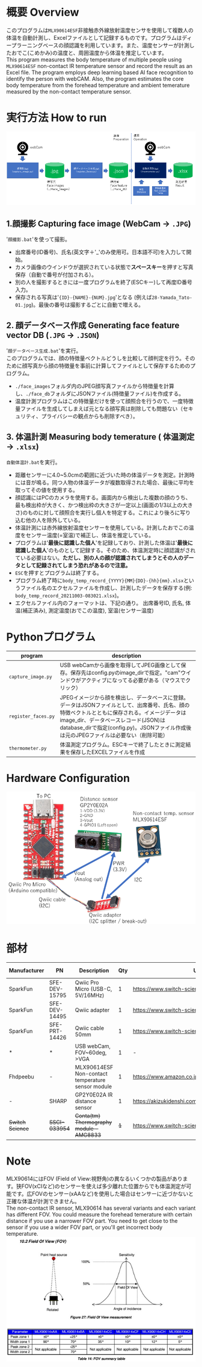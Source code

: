 # 概要 Overview
このプログラムは`MLX90614ESF`非接触赤外線放射温度センサを使用して複数人の体温を自動計測し、Excelファイルとして記録するものです。プログラムはディープラーニングベースの顔認識を利用しています。また、温度センサーが計測したおでこ(こめかみ)の温度と、周囲温度から体温を推定しています。  
This program measures the body temperature of multiple people using `MLX90614ESF` non-contact IR temperature sensor and record the result as an Excel file. The program employs deep learning based AI face recognition to identify the person with webCAM. Also, the program estimates the core body temperature from the forehead temperature and ambient temerature measured by the non-contact temperature sensor.  


# 実行方法 How to run

![how_it_work](./resources/how_it_work.png)

## 1.顔撮影 Capturing face image (WebCam -> `.JPG`)  
'`顔撮影.bat`'を使って撮影。  
- 出席番号(ID番号)、氏名(英文字＋'_'のみ使用可。日本語不可)を入力して開始。
- カメラ画像のウインドウが選択されている状態で**スペースキー**を押すと写真保存（自動で番号が付加される）。  
- 別の人を撮影するときには一度プログラムを終了(ESCキー)して再度ID番号入力。  
- 保存される写真は'`{ID}-{NAME}-{NUM}.jpg`'となる (例えば`28-Yamada_Tato-01.jpg`)。最後の番号は撮影するごとに自動で増える。  

## 2. 顔データベース作成 Generating face feature vector DB (`.JPG` -> `.JSON`)  
'`顔データベース生成.bat`'を実行。  
このプログラムでは、顔の特徴量ベクトルどうしを比較して顔判定を行う。そのために顔写真から顔の特徴量を事前に計算してファイルとして保存するためのプログラム。  
- `./face_images`フォルダ内のJPEG顔写真ファイルから特徴量を計算し、`./face_db`フォルダにJSONファイル(特徴量ファイル)を作成する。  
- 温度計測プログラムはこの特徴量だけを使って顔照合を行うので、一度特徴量ファイルを生成してしまえば元となる顔写真は削除しても問題ない（セキュリティ、プライバシーの観点からも削除すべき）。  

## 3. 体温計測 Measuring body temerature ( 体温測定 -> `.xlsx`)  
`自動体温計.bat`を実行。  
- 距離センサーに4.0~5.0cmの範囲に近づいた時の体温データを測定。計測時には音が鳴る。同つ人物の体温データが複数取得された場合、最後に平均を取ってその値を使用する。  
- 顔認識にはPCのカメラを使用する。画面内から検出した複数の顔のうち、最も検出枠が大きく、かつ検出枠の大きさが一定以上(画面の1/3以上の大きさ)のものに対して顔照合を実行し個人を特定する。これにより後ろに写り込む他の人を除外している。
- 体温計測には赤外線放射温度センサーを使用している。計測したおでこの温度をセンサー温度(=室温)で補正し、体温を推定している。
- プログラムは'**最後に認識した個人**'を記録しており、計測した体温は'**最後に認識した個人**'のものとして記録する。そのため、体温測定時に顔認識がされている必要はない。**ただし、別の人の顔が認識されてしまうとその人のデータとして記録されてしまう恐れがあるので注意。**
- `ESC`を押すとプログラムは終了する。
- プログラム終了時に`body_temp_record_{YYYY}{MM}{DD}-{hh}{mm}.xlsx`というファイル名のエクセルファイルを作成し、計測したデータを保存する(例: `body_temp_record_20211003-083021.xlsx`)。
- エクセルファイル内のフォーマットは、下記の通り。
 出席番号ID, 氏名, 体温(補正済み), 測定温度(おでこの温度), 室温(センサー温度)

# Pythonプログラム

|program|description|
|----|----|
|`capture_image.py`|USB webCamから画像を取得してJPEG画像として保存。保存先はconfig.pyのimage_dirで指定。"cam"ウインドウがアクティブになってる必要がある（マウスでクリック）|
|`register_faces.py`|JPEGイメージから顔を検出し、データベースに登録。データはJSONファイルとして、出席番号、氏名、顔の特徴ベクトルとともに保存される。イメージデータはimage_dir、データベースレコード(JSON)はdatabase_dirで指定(config.py)。JSONファイル作成後は元のJPEGファイルは必要ない（削除可能）|
|`thermometer.py`|体温測定プログラム。ESCキーで終了したときに測定結果を保存したEXCELファイルを作成|

# Hardware Configuration
![HW config](./resources/hardware_configuration.png)

# 部材

|Manufacturer|PN|Description|Qty|URL|Price (JPY)|
|----|----|----|----|----|----|
|SparkFun|SFE-DEV-15795|Qwiic Pro Micro (USB-C, 5V/16MHz)|1|https://www.switch-science.com/catalog/6228/|2,294|
|SparkFun|SFE-DEV-14495|Qwiic adapter|1|https://www.switch-science.com/catalog/3594/|180|
|SparkFun|SFE-PRT-14426|Qwiic cable 50mm|1|https://www.switch-science.com/catalog/3542/|133|
|*|*|USB webCam, FOV~60deg, >VGA|1|-|
|Fhdpeebu|-|MLX90614ESF Non-contact temperature sensor module|1|https://www.amazon.co.jp/gp/product/B095JNFNK9|1,690|
|-|SHARP|GP2Y0E02A IR distance sensor|1|https://akizukidenshi.com/catalog/g/gI-07546/|720|
|~~Switch Science~~|~~SSCI-033954~~|~~Conta(tm) Thermography module - AMG8833~~|~~1~~|https://www.switch-science.com/catalog/3395/|4,950|

# Note
MLX90614にはFOV (Field of View:視野角)の異なるいくつかの製品があります。狭FOV(xCIなど)のセンサーを使えば多少離れた位置からでも体温測定が可能です。広FOVのセンサー(xAAなど)を使用した場合はセンサーに近づかないと正確な体温が計測できません。  
The non-contact IR sensor, MLX90614 has several variants and each variant has different FOV. You could measure the forehead temerature with certain distance if you use a narrower FOV part. You need to get close to the sensor if you use a wider FOV part, or you'll get incorrect body temperature.      
![FOV](./resources/mlx90614_fov.jpg)

